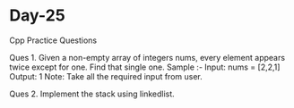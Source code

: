 # Day-25
Cpp Practice Questions

Ques 1. Given a non-empty array of integers nums, every element appears twice except for one. Find that single one.
Sample :- Input: nums = [2,2,1]
Output: 1
Note: Take all the required input from user.

Ques 2. Implement the stack using linkedlist.
